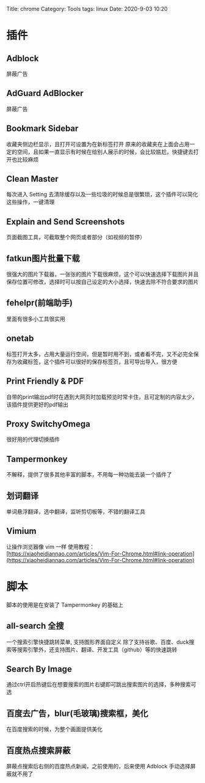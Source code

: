 Title: chrome
Category: Tools
tags: linux
Date: 2020-9-03 10:20

# 插件
## Adblock
屏蔽广告

## AdGuard AdBlocker
屏蔽广告

## Bookmark Sidebar
收藏夹侧边栏显示，且打开可设置为在新标签打开
原来的收藏夹在上面会占用一定的空间，且如果一直显示有时候在给别人展示的时候，会比较尴尬，快捷键去打开也比较麻烦

## Clean Master
每次进入 Setting 去清除缓存以及一些垃圾的时候总是很繁琐，这个插件可以简化这些操作，一键清理

## Explain and Send Screenshots
页面截图工具，可截取整个网页或者部分（如视频的暂停）

## fatkun图片批量下载
很强大的图片下载器，一张张的图片下载很麻烦，这个可以快速选择下载图片并且保存位置可修改，选择时可以按自己设定的大小选择，快速去除不符合要求的图片


## fehelpr(前端助手)
里面有很多小工具很实用

## onetab
标签打开太多，占用大量运行空间，但是暂时用不到，或者看不完，又不必完全保存为收藏标签，这个插件可以很好的保存标签页，且可导出导入，很方便

## Print Friendly & PDF
自带的print输出pdf时在遇到大网页时加载预览时常卡住，且可定制的内容太少，该插件提供更好的pdf输出

## Proxy SwitchyOmega
很好用的代理切换插件

## Tampermonkey
不解释，提供了很多其他丰富的脚本，不用每一种功能去装一个插件了

## 划词翻译
单词悬浮翻译，选中翻译，监听剪切板等，不错的翻译工具

## Vimium
让操作浏览器像 vim 一样
使用教程：[https://xiaoheidiannao.com/articles/Vim-For-Chrome.html#link-operation](https://xiaoheidiannao.com/articles/Vim-For-Chrome.html#link-operation)


# 脚本
脚本的使用是在安装了 Tampermonkey 的基础上

## all-search 全搜
一个搜索引擎快捷跳转菜单, 支持图形界面自定义
除了支持谷歌、百度、duck搜索等搜索引擎外，还支持图片、翻译、开发工具（github）等的快速跳转

## Search By Image
通过ctrl开启热键后在想要搜索的图片右键即可跳出搜索图片的选择，多种搜索可选

## 百度去广告，blur(毛玻璃)搜索框，美化
在百度搜索的时候，为整个画面提供美化

## 百度热点搜索屏蔽
屏蔽点搜索后右侧的百度热点新闻，之前使用的，后来使用 Adblock 手动选择屏蔽就不用了
